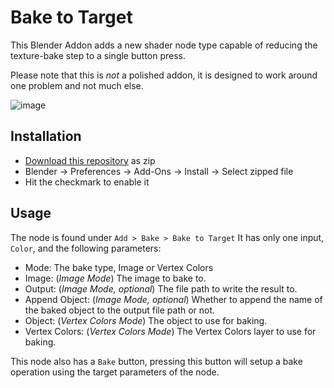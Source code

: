
# Bake to Target

This Blender Addon adds a new shader node type capable of reducing the texture-bake step to a single button press.

Please note that this is *not* a polished addon, it is designed to work around one problem and not much else.

![image](https://user-images.githubusercontent.com/3007463/149631301-e50e437b-67b7-4c82-95c3-3696ebad521c.png)

## Installation
- [Download this repository](https://github.com/Thomasims/BakeTarget/archive/refs/heads/master.zip) as zip
- Blender -> Preferences -> Add-Ons -> Install -> Select zipped file
- Hit the checkmark to enable it

## Usage
The node is found under `Add > Bake > Bake to Target`
It has only one input, `Color`, and the following parameters:
- Mode:
	The bake type, Image or Vertex Colors
- Image: (*Image Mode*)
	The image to bake to.
- Output: (*Image Mode, optional*)
	The file path to write the result to.
- Append Object: (*Image Mode, optional*)
	Whether to append the name of the baked object to the output file path or not.
- Object: (*Vertex Colors Mode*)
	The object to use for baking.
- Vertex Colors: (*Vertex Colors Mode*)
	The Vertex Colors layer to use for baking.

This node also has a `Bake` button, pressing this button will setup a bake operation using the target parameters of the node.

